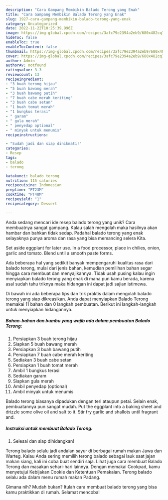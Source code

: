 ```yaml
---
description: "Cara Gampang Membikin Balado Terong yang Enak"
title: "Cara Gampang Membikin Balado Terong yang Enak"
slug: 1927-cara-gampang-membikin-balado-terong-yang-enak
category: Uncategorized
date: 2022-11-22T10:25:39.996Z
image: https://img-global.cpcdn.com/recipes/3afc79e2394a2eb9/680x482cq70/balado-terong-foto-resep-utama.jpg
hideToc: false
enableToc: true
enableTocContent: false
thumbnail: https://img-global.cpcdn.com/recipes/3afc79e2394a2eb9/680x482cq70/balado-terong-foto-resep-utama.jpg
cover: https://img-global.cpcdn.com/recipes/3afc79e2394a2eb9/680x482cq70/balado-terong-foto-resep-utama.jpg
author: Admin
authorAv: notfound
ratingvalue: 3.3
reviewcount: 13
recipeingredient:
- "3 buah terong hijau"
- "5 buah bawang merah"
- "3 buah bawang putih"
- "7 buah cabe merah keriting"
- "3 buah cabe setan"
- "1 buah tomat merah"
- "1 bungkus terasi"
- " garam"
- " gula merah"
- " penyedap optional"
- " minyak untuk menumis"
recipeinstructions:

- "Sudah jadi dan siap dinikmati!"
categories:
- Resep
tags:
- balado
- terong

katakunci: balado terong 
nutrition: 115 calories
recipecuisine: Indonesian
preptime: "PT23M"
cooktime: "PT48M"
recipeyield: "1"
recipecategory: Dessert

---
```





Anda sedang mencari ide resep balado terong yang unik? Cara membuatnya sangat gampang. Kalau salah mengolah maka hasilnya akan hambar dan bahkan tidak sedap. Padahal balado terong yang enak selayaknya punya aroma dan rasa yang bisa memancing selera Kita.





Set aside eggplant for later use. In a food processor, place in chilies, onion, garlic and tomato. Blend until a smooth paste forms.

Ada beberapa hal yang sedikit banyak mempengaruhi kualitas rasa dari balado terong, mulai dari jenis bahan, kemudian pemilihan bahan segar hingga cara membuat dan menyajikannya. Tidak usah pusing kalau ingin menyiapkan balado terong yang enak di mana pun kamu berada, karena asal sudah tahu triknya maka hidangan ini dapat jadi sajian istimewa.






Di bawah ini ada beberapa tips dan trik praktis dalam mengolah balado terong yang siap dikreasikan. Anda dapat menyiapkan Balado Terong memakai 11 bahan dan 0 langkah pembuatan. Berikut ini langkah-langkah untuk menyiapkan hidangannya.

<!--inarticleads1-->

##### Bahan-bahan dan bumbu yang wajib ada dalam pembuatan Balado Terong:

1. Persiapkan 3 buah terong hijau
1. Siapkan 5 buah bawang merah
1. Persiapkan 3 buah bawang putih
1. Persiapkan 7 buah cabe merah keriting
1. Sediakan 3 buah cabe setan
1. Persiapkan 1 buah tomat merah
1. Ambil 1 bungkus terasi
1. Sediakan  garam
1. Siapkan  gula merah
1. Ambil  penyedap (optional)
1. Ambil  minyak untuk menumis


Balado terong biasanya dipadukan dengan teri ataupun petai. Selain enak, pembuatannya pun sangat mudah. Put the eggplant into a baking sheet and drizzle some olive oil and salt to it. Stir fry garlic and shallots until fragrant and. 

<!--inarticleads2-->

##### Instruksi untuk membuat Balado Terong:


1. Selesai dan siap dihidangkan!

Terong balado selalu jadi andalan sayur di berbagai rumah makan Jawa dan Warteg. Kalau Anda sering memilih terong balado sebagai lauk saat jajan makan siang, kali ini coba buat sendiri saja. Lihat juga cara membuat Balado Terong dan masakan sehari-hari lainnya. Dengan memakai Cookpad, kamu menyetujui Kebijakan Cookie dan Ketentuan Pemakaian. Terong balado selalu ada dalam menu rumah makan Padang. 

Gimana nih? Mudah bukan? Itulah cara membuat balado terong yang bisa kamu praktikkan di rumah. Selamat mencoba!
